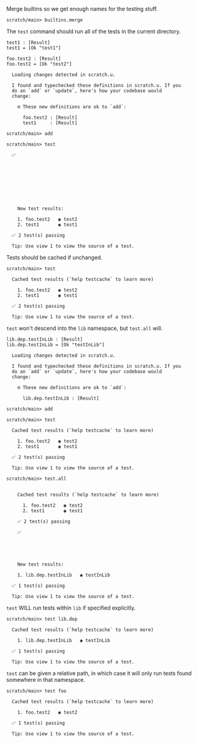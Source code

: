 Merge builtins so we get enough names for the testing stuff.

``` ucm :hide
scratch/main> builtins.merge

```

The `test` command should run all of the tests in the current directory.

``` unison
test1 : [Result]
test1 = [Ok "test1"]

foo.test2 : [Result]
foo.test2 = [Ok "test2"]
```

``` ucm :added-by-ucm
  Loading changes detected in scratch.u.

  I found and typechecked these definitions in scratch.u. If you
  do an `add` or `update`, here's how your codebase would
  change:
  
    ⍟ These new definitions are ok to `add`:
    
      foo.test2 : [Result]
      test1     : [Result]

```

``` ucm :hide
scratch/main> add

```

``` ucm
scratch/main> test

  ✅  

  

  

  

  

    New test results:
  
    1. foo.test2   ◉ test2
    2. test1       ◉ test1
  
  ✅ 2 test(s) passing
  
  Tip: Use view 1 to view the source of a test.

```

Tests should be cached if unchanged.

``` ucm
scratch/main> test

  Cached test results (`help testcache` to learn more)
  
    1. foo.test2   ◉ test2
    2. test1       ◉ test1
  
  ✅ 2 test(s) passing
  
  Tip: Use view 1 to view the source of a test.

```

`test` won't descend into the `lib` namespace, but `test.all` will.

``` unison
lib.dep.testInLib : [Result]
lib.dep.testInLib = [Ok "testInLib"]
```

``` ucm :added-by-ucm
  Loading changes detected in scratch.u.

  I found and typechecked these definitions in scratch.u. If you
  do an `add` or `update`, here's how your codebase would
  change:
  
    ⍟ These new definitions are ok to `add`:
    
      lib.dep.testInLib : [Result]

```

``` ucm :hide
scratch/main> add

```

``` ucm
scratch/main> test

  Cached test results (`help testcache` to learn more)
  
    1. foo.test2   ◉ test2
    2. test1       ◉ test1
  
  ✅ 2 test(s) passing
  
  Tip: Use view 1 to view the source of a test.

scratch/main> test.all

    
    Cached test results (`help testcache` to learn more)
    
      1. foo.test2   ◉ test2
      2. test1       ◉ test1
    
    ✅ 2 test(s) passing
    
    ✅  

  

  

    New test results:
  
    1. lib.dep.testInLib   ◉ testInLib
  
  ✅ 1 test(s) passing
  
  Tip: Use view 1 to view the source of a test.

```

`test` WILL run tests within `lib` if specified explicitly.

``` ucm
scratch/main> test lib.dep

  Cached test results (`help testcache` to learn more)
  
    1. lib.dep.testInLib   ◉ testInLib
  
  ✅ 1 test(s) passing
  
  Tip: Use view 1 to view the source of a test.

```

`test` can be given a relative path, in which case it will only run tests found somewhere in that namespace.

``` ucm
scratch/main> test foo

  Cached test results (`help testcache` to learn more)
  
    1. foo.test2   ◉ test2
  
  ✅ 1 test(s) passing
  
  Tip: Use view 1 to view the source of a test.

```
